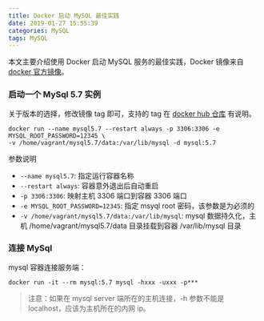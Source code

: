 ```yaml
---
title: Docker 启动 MySQL 最佳实践
date: 2019-01-27 15:55:39
categories: MySQL
tags: MySQL
---
```


本文主要介绍使用 Docker 启动 MySQL 服务的最佳实践，Docker 镜像来自 [docker 官方镜像](https://hub.docker.com/_/mysql)。


### 启动一个 MySql 5.7 实例
关于版本的选择，修改镜像 tag 即可，支持的 tag 在 [docker hub 仓库](https://hub.docker.com/_/mysql) 有说明。
```
docker run --name mysql5.7 --restart always -p 3306:3306 -e MYSQL_ROOT_PASSWORD=12345 \
-v /home/vagrant/mysql5.7/data:/var/lib/mysql -d mysql:5.7
```

参数说明
- `--name mysql5.7`: 指定运行容器名称
- `--restart always`: 容器意外退出后自动重启
- `-p 3306:3306`: 映射主机 3306 端口到容器 3306 端口
- `-e MYSQL_ROOT_PASSWORD=12345`: 指定 msyql root 密码，该参数是为必须的
- `-v /home/vagrant/mysql5.7/data:/var/lib/mysql`: mysql 数据持久化，主机 /home/vagrant/mysql5.7/data 目录挂载到容器 /var/lib/mysql 目录

### 连接 MySql
mysql 容器连接服务端：
```
docker run -it --rm mysql:5.7 mysql -hxxx -uxxx -p***
```
>注意：如果在 mysql server 端所在的主机连接，-h 参数不能是 localhost，应该为主机所在的内网 ip。
